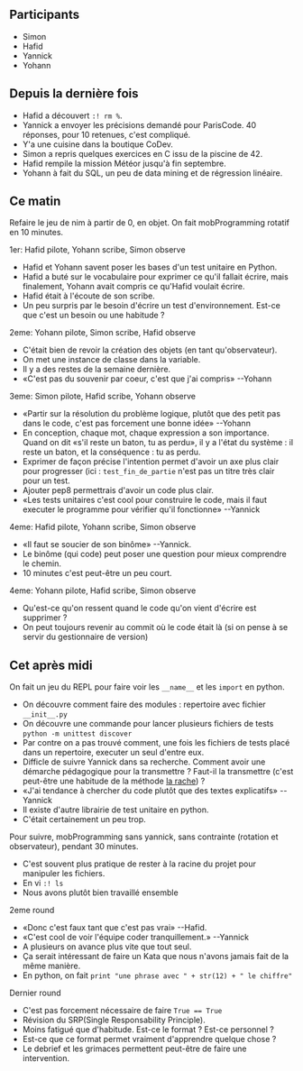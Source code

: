 ## Participants

- Simon
- Hafid
- Yannick
- Yohann

## Depuis la dernière fois

- Hafid a découvert `:! rm %`.
- Yannick a envoyer les précisions demandé pour ParisCode. 40 réponses, pour 10
  retenues, c'est compliqué.
- Y'a une cuisine dans la boutique CoDev.
- Simon a repris quelques exercices en C issu de la piscine de 42.
- Hafid rempile la mission Météor jusqu'à fin septembre.
- Yohann à fait du SQL, un peu de data mining et de régression linéaire.


## Ce matin

Refaire le jeu de nim à partir de 0, en objet. On fait mobProgramming rotatif
en 10 minutes.

1er: Hafid pilote, Yohann scribe, Simon observe

- Hafid et Yohann savent poser les bases d'un test unitaire en Python.
- Hafid a buté sur le vocabulaire pour exprimer ce qu'il fallait écrire, mais
  finalement, Yohann avait compris ce qu'Hafid voulait écrire.
- Hafid était à l'écoute de son scribe.
- Un peu surpris par le besoin d'écrire un test d'environnement. Est-ce que
  c'est un besoin ou une habitude ?

2eme: Yohann pilote, Simon scribe, Hafid observe

- C'était bien de revoir la création des objets (en tant qu'observateur).
- On met une instance de classe dans la variable.
- Il y a des restes de la semaine dernière.
- «C'est pas du souvenir par coeur, c'est que j'ai compris» --Yohann

3eme: Simon pilote, Hafid scribe, Yohann observe

- «Partir sur la résolution du problème logique, plutôt que des petit pas dans
  le code, c'est pas forcement une bonne idée» --Yohann
- En conception, chaque mot, chaque expression a son importance. Quand on dit
  «s'il reste un baton, tu as perdu», il y a l'état du système : il reste un
  baton, et la conséquence : tu as perdu.
- Exprimer de façon précise l'intention permet d'avoir un axe plus clair pour
  progresser (ici : `test_fin_de_partie` n'est pas un titre très clair pour un
  test.
- Ajouter pep8 permettrais d'avoir un code plus clair.
- «Les tests unitaires c'est cool pour construire le code, mais il faut executer le programme pour vérifier qu'il fonctionne» --Yannick

4eme: Hafid pilote, Yohann scribe, Simon observe

- «Il faut se soucier de son binôme» --Yannick.
- Le binôme (qui code) peut poser une question pour mieux comprendre le chemin.
- 10 minutes c'est peut-être un peu court.

4eme: Yohann pilote, Hafid scribe, Simon observe

- Qu'est-ce qu'on ressent quand le code qu'on vient d'écrire est supprimer ?
- On peut toujours revenir au commit où le code était là (si on pense à se servir du gestionnaire de version)


## Cet après midi

On fait un jeu du REPL pour faire voir les `__name__` et les `import` en python.

- On découvre comment faire des modules : repertoire avec fichier `__init__.py`
- On découvre une commande pour lancer plusieurs fichiers de tests `python -m
  unittest discover`
- Par contre on a pas trouvé comment, une fois les fichiers de tests placé dans
  un repertoire, executer un seul d'entre eux.
- Difficle de suivre Yannick dans sa recherche. Comment avoir une démarche
  pédagogique pour la transmettre ? Faut-il la transmettre (c'est peut-être une
  habitude de la méthode [la rache](http://www.la-rache.com/)) ?
- «J'ai tendance à chercher du code plutôt que des textes explicatifs» --Yannick
- Il existe d'autre librairie de test unitaire en python.
- C'était certainement un peu trop.

Pour suivre, mobProgramming sans yannick, sans contrainte (rotation et observateur), pendant 30 minutes.

- C'est souvent plus pratique de rester à la racine du projet pour manipuler les fichiers.
- En vi `:! ls`
- Nous avons plutôt bien travaillé ensemble

2eme round

- «Donc c'est faux tant que c'est pas vrai» --Hafid.
- «C'est cool de voir l'équipe coder tranquillement.» --Yannick
- A plusieurs on avance plus vite que tout seul.
- Ça serait intéressant de faire un Kata que nous n'avons jamais fait de la même manière.
- En python, on fait `print "une phrase avec " + str(12) + " le chiffre"`

Dernier round

- C'est pas forcement nécessaire de faire `True == True`
- Révision du SRP(Single Responsability Principle).
- Moins fatigué que d'habitude. Est-ce le format ? Est-ce personnel ?
- Est-ce que ce format permet vraiment d'apprendre quelque chose ?
- Le debrief et les grimaces permettent peut-être de faire une intervention.



